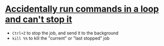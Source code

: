 # [Accidentally run commands in a loop and can't stop it](https://askubuntu.com/a/1272603)
- `Ctrl+Z` to stop the job, and send it to the background
- `kill %%` to kill the "current" or "last stopped" job

